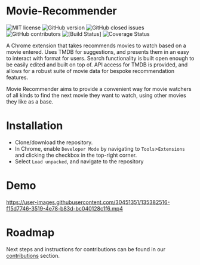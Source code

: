 # Movie-Recommender

![MIT license](https://img.shields.io/badge/License-MIT-green.svg)
![GitHub version](https://img.shields.io/github/manifest-json/v/arnoldlee850807/Movie-Recommender)
![GitHub closed issues](https://img.shields.io/github/issues/arnoldlee850807/Movie-Recommender)
![GitHub contributors](https://img.shields.io/github/contributors/arnoldlee850807/Movie-Recommender)
![[Build Status]](https://img.shields.io/gitlab/pipeline/arnoldlee850807/Movie-Recommender)
![Coverage Status](https://img.shields.io/gitlab/coverage/arnoldlee850807/Movie-Recommender)

A Chrome extension that takes recommends movies to watch based on a movie entered. Uses TMDB for suggestions, and presents them in an easy to interact with format for users. Search functionality is built open enough to be easily edited and built on top of. API access for TMDB is provided, and allows for a robust suite of movie data for bespoke recommendation features.

Movie Recommender aims to provide a convenient way for movie watchers of all kinds to find the next movie they want to watch, using other movies they like as a base.

# Installation

- Clone/download the repository.
- In Chrome, enable `Developer Mode` by navigating to `Tools`>`Extensions` and clicking the checkbox in the top-right corner.
- Select `Load unpacked`, and navigate to the repository

# Demo

https://user-images.githubusercontent.com/30451351/135382516-f15d7746-3519-4e78-b83d-bc040128c1f6.mp4

# Roadmap

Next steps and instructions for contributions can be found in our [contributions](https://github.com/arnoldlee850807/Movie-Recommender/CONTRIBUTING.md) section.

